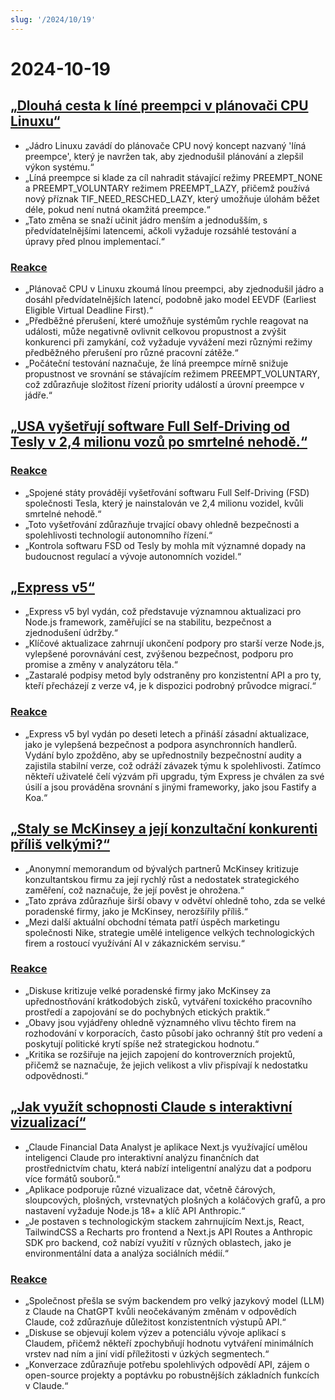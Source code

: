 ```yaml
---
slug: '/2024/10/19'
---
```


# 2024-10-19

## [„Dlouhá cesta k líné preempci v plánovači CPU Linuxu“](https://lwn.net/SubscriberLink/994322/45aa5211a50bc63a/)

- „Jádro Linuxu zavádí do plánovače CPU nový koncept nazvaný 'líná preempce', který je navržen tak, aby zjednodušil plánování a zlepšil výkon systému.“
- „Líná preempce si klade za cíl nahradit stávající režimy PREEMPT_NONE a PREEMPT_VOLUNTARY režimem PREEMPT_LAZY, přičemž používá nový příznak TIF_NEED_RESCHED_LAZY, který umožňuje úlohám běžet déle, pokud není nutná okamžitá preempce.“
- „Tato změna se snaží učinit jádro menším a jednodušším, s předvídatelnějšími latencemi, ačkoli vyžaduje rozsáhlé testování a úpravy před plnou implementací.“

### [Reakce](https://news.ycombinator.com/item?id=41886256)

- „Plánovač CPU v Linuxu zkoumá línou preempci, aby zjednodušil jádro a dosáhl předvídatelnějších latencí, podobně jako model EEVDF (Earliest Eligible Virtual Deadline First).“
- „Předběžné přerušení, které umožňuje systémům rychle reagovat na události, může negativně ovlivnit celkovou propustnost a zvýšit konkurenci při zamykání, což vyžaduje vyvážení mezi různými režimy předběžného přerušení pro různé pracovní zátěže.“
- „Počáteční testování naznačuje, že líná preempce mírně snižuje propustnost ve srovnání se stávajícím režimem PREEMPT_VOLUNTARY, což zdůrazňuje složitost řízení priority událostí a úrovní preempce v jádře.“

## [„USA vyšetřují software Full Self-Driving od Tesly v 2,4 milionu vozů po smrtelné nehodě.“](https://www.reuters.com/business/autos-transportation/nhtsa-opens-probe-into-24-mln-tesla-vehicles-over-full-self-driving-collisions-2024-10-18/)

### [Reakce](https://news.ycombinator.com/item?id=41884740)

- „Spojené státy provádějí vyšetřování softwaru Full Self-Driving (FSD) společnosti Tesla, který je nainstalován ve 2,4 milionu vozidel, kvůli smrtelné nehodě.“
- „Toto vyšetřování zdůrazňuje trvající obavy ohledně bezpečnosti a spolehlivosti technologií autonomního řízení.“
- „Kontrola softwaru FSD od Tesly by mohla mít významné dopady na budoucnost regulací a vývoje autonomních vozidel.“

## [„Express v5“](https://expressjs.com/2024/10/15/v5-release.html)

- „Express v5 byl vydán, což představuje významnou aktualizaci pro Node.js framework, zaměřující se na stabilitu, bezpečnost a zjednodušení údržby.“
- „Klíčové aktualizace zahrnují ukončení podpory pro starší verze Node.js, vylepšené porovnávání cest, zvýšenou bezpečnost, podporu pro promise a změny v analyzátoru těla.“
- „Zastaralé podpisy metod byly odstraněny pro konzistentní API a pro ty, kteří přecházejí z verze v4, je k dispozici podrobný průvodce migrací.“

### [Reakce](https://news.ycombinator.com/item?id=41882955)

- „Express v5 byl vydán po deseti letech a přináší zásadní aktualizace, jako je vylepšená bezpečnost a podpora asynchronních handlerů. Vydání bylo zpožděno, aby se upřednostnily bezpečnostní audity a zajistila stabilní verze, což odráží závazek týmu k spolehlivosti. Zatímco někteří uživatelé čelí výzvám při upgradu, tým Express je chválen za své úsilí a jsou prováděna srovnání s jinými frameworky, jako jsou Fastify a Koa.“

## [„Staly se McKinsey a její konzultační konkurenti příliš velkými?“](https://www.economist.com/business/2024/03/25/have-mckinsey-and-its-consulting-rivals-got-too-big)

- „Anonymní memorandum od bývalých partnerů McKinsey kritizuje konzultantskou firmu za její rychlý růst a nedostatek strategického zaměření, což naznačuje, že její pověst je ohrožena.“
- „Tato zpráva zdůrazňuje širší obavy v odvětví ohledně toho, zda se velké poradenské firmy, jako je McKinsey, nerozšířily příliš.“
- „Mezi další aktuální obchodní témata patří úspěch marketingu společnosti Nike, strategie umělé inteligence velkých technologických firem a rostoucí využívání AI v zákaznickém servisu.“

### [Reakce](https://news.ycombinator.com/item?id=41888061)

- „Diskuse kritizuje velké poradenské firmy jako McKinsey za upřednostňování krátkodobých zisků, vytváření toxického pracovního prostředí a zapojování se do pochybných etických praktik.“
- „Obavy jsou vyjádřeny ohledně významného vlivu těchto firem na rozhodování v korporacích, často působí jako ochranný štít pro vedení a poskytují politické krytí spíše než strategickou hodnotu.“
- „Kritika se rozšiřuje na jejich zapojení do kontroverzních projektů, přičemž se naznačuje, že jejich velikost a vliv přispívají k nedostatku odpovědnosti.“

## [„Jak využít schopnosti Claude s interaktivní vizualizací“](https://github.com/anthropics/anthropic-quickstarts/tree/main/financial-data-analyst)

- „Claude Financial Data Analyst je aplikace Next.js využívající umělou inteligenci Claude pro interaktivní analýzu finančních dat prostřednictvím chatu, která nabízí inteligentní analýzu dat a podporu více formátů souborů.“
- „Aplikace podporuje různé vizualizace dat, včetně čárových, sloupcových, plošných, vrstevnatých plošných a koláčových grafů, a pro nastavení vyžaduje Node.js 18+ a klíč API Anthropic.“
- „Je postaven s technologickým stackem zahrnujícím Next.js, React, TailwindCSS a Recharts pro frontend a Next.js API Routes a Anthropic SDK pro backend, což nabízí využití v různých oblastech, jako je environmentální data a analýza sociálních médií.“

### [Reakce](https://news.ycombinator.com/item?id=41885231)

- „Společnost přešla se svým backendem pro velký jazykový model (LLM) z Claude na ChatGPT kvůli neočekávaným změnám v odpovědích Claude, což zdůrazňuje důležitost konzistentních výstupů API.“
- „Diskuse se objevují kolem výzev a potenciálu vývoje aplikací s Claudem, přičemž někteří zpochybňují hodnotu vytváření minimálních vrstev nad ním a jiní vidí příležitosti v úzkých segmentech.“
- „Konverzace zdůrazňuje potřebu spolehlivých odpovědí API, zájem o open-source projekty a poptávku po robustnějších základních funkcích v Claude.“

<head>
  <meta property="og:title" content="„Dlouhá cesta k líné preempci v plánovači CPU Linuxu“" />
  <meta property="og:type" content="website" />
  <meta property="og:image" content="https://og.cho.sh/api/og/?title=%E2%80%9EDlouh%C3%A1%20cesta%20k%20l%C3%ADn%C3%A9%20preempci%20v%20pl%C3%A1nova%C4%8Di%20CPU%20Linuxu%E2%80%9C&subheading=sobota%2019.%20%C5%99%C3%ADjna%202024%3A%20Hacker%20News%20Shrnut%C3%AD" />
</head>
